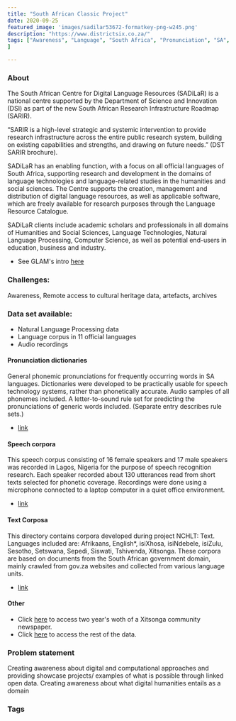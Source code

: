 ```yaml
---
title: "South African Classic Project"
date: 2020-09-25
featured_image: 'images/sadilar53672-formatkey-png-w245.png'
description: "https://www.districtsix.co.za/"
tags: ["Awareness", "Language", "South Africa", "Pronunciation", "SA", "indigenous languages", "circulated", "Xitsonga","new paper"
]

---
```



### About


The South African Centre for Digital Language Resources (SADiLaR) is a national centre supported by the Department of Science and Innovation (DSI) as part of the new South African Research Infrastructure Roadmap (SARIR).



“SARIR is a high-level strategic and systemic intervention to provide research infrastructure across the entire public research system, building on existing capabilities and strengths, and drawing on future needs.” (DST SARIR brochure).

SADiLaR has an enabling function, with a focus on all official languages of South Africa, supporting research and development in the domains of language technologies and language-related studies in the humanities and social sciences.  The Centre supports the creation, management and distribution of digital language resources, as well as applicable software, which are freely available for research purposes through the Language Resource Catalogue.

SADiLaR clients include academic scholars and professionals in all domains of Humanities and Social Sciences, Language Technologies, Natural Language Processing, Computer Science, as well as potential end-users in education, business and industry.

- See GLAM's intro [here](https://drive.google.com/drive/folders/1CBpnWze1QZyGoXNVxO-1GOKeBT3uBtOl?usp=sharing)


### Challenges:

Awareness, Remote access to cultural heritage data, artefacts, archives

### Data set available:

- Natural Language Processing data
- Language corpus in 11 official languages
- Audio recordings

#### Pronunciation dictionaries

General phonemic pronunciations for frequently occurring words in SA languages. Dictionaries were developed to be practically usable for speech technology systems, rather than phonetically accurate. Audio samples of all phonemes included. A letter-to-sound rule set for predicting the pronunciations of generic words included. (Separate entry describes rule sets.)

- [link](https://repo.sadilar.org/handle/20.500.12185/288)

#### Speech corpora

This speech corpus consisting of 16 female speakers and 17 male speakers was recorded in Lagos, Nigeria for the purpose of speech recognition research. Each speaker recorded about 130 utterances read from short texts selected for phonetic coverage. Recordings were done using a microphone connected to a laptop computer in a quiet office environment.

- [link](https://repo.sadilar.org/handle/20.500.12185/431)

#### Text Corposa

 This directory contains corpora developed during project NCHLT: Text. Languages included are: Afrikaans, English*, isiXhosa, isiNdebele, isiZulu, Sesotho, Setswana, Sepedi, Siswati, Tshivenda, Xitsonga. These corpora are based on documents from the South African government domain, mainly crawled from gov.za websites and collected from various language units.

 - [link](https://repo.sadilar.org/handle/20.500.12185/314)

#### Other

- Click [here](https://www.nthavela.co.za/) to access  two year's woth of a Xitsonga community newspaper.
- Click [here](https://repo.sadilar.org/discover?filtertype=collectionType&filter_relational_operator=equals&filter=Resource+Catalogue) to access the rest of the data.

### Problem statement

Creating awareness about digital and computational approaches and providing showcase projects/ examples of what is possible through linked open data. Creating awareness about what digital humanities entails as a domain

### Tags


